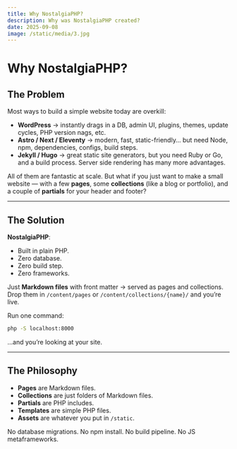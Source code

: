 ```yaml
---
title: Why NostalgiaPHP?
description: Why was NostalgiaPHP created?
date: 2025-09-08
image: /static/media/3.jpg
---
```


# Why NostalgiaPHP?

## The Problem
Most ways to build a simple website today are overkill:

- **WordPress** → instantly drags in a DB, admin UI, plugins, themes, update cycles, PHP version nags, etc.
- **Astro / Next / Eleventy** → modern, fast, static-friendly… but need Node, npm, dependencies, configs, build steps.
- **Jekyll / Hugo** → great static site generators, but you need Ruby or Go, and a build process. Server side rendering has many more advantages.

All of them are fantastic at scale. But what if you just want to make a small website — with a few **pages**, some **collections** (like a blog or portfolio), and a couple of **partials** for your header and footer?

---

## The Solution
**NostalgiaPHP**:

- Built in plain PHP.
- Zero database.
- Zero build step.
- Zero frameworks.

Just **Markdown files** with front matter → served as pages and collections.  
Drop them in `/content/pages` or `/content/collections/{name}/` and you’re live.

Run one command:

```bash
php -S localhost:8000
```

…and you’re looking at your site.

---

## The Philosophy

- **Pages** are Markdown files.
- **Collections** are just folders of Markdown files.
- **Partials** are PHP includes.
- **Templates** are simple PHP files.
- **Assets** are whatever you put in `/static`.

No database migrations. No npm install. No build pipeline. No JS metaframeworks.
